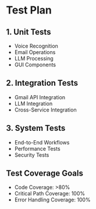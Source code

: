 # Test Plan

## 1. Unit Tests
- Voice Recognition
- Email Operations
- LLM Processing
- GUI Components

## 2. Integration Tests
- Gmail API Integration
- LLM Integration
- Cross-Service Integration

## 3. System Tests
- End-to-End Workflows
- Performance Tests
- Security Tests

## Test Coverage Goals
- Code Coverage: >80%
- Critical Path Coverage: 100%
- Error Handling Coverage: 100%
